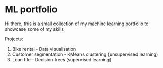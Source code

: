 # ML portfolio

Hi there, this is a small collection of my machine learning portfolio to showcase some of my skills

Projects:
1. Bike rental - Data visualisation
2. Customer segmentation - KMeans clustering (unsupervised learning)
3. Loan file - Decision trees (supervised learning)
